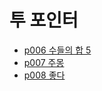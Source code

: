 # 투 포인터
- [p006 수들의 합 5](https://www.acmicpc.net/problem/2018)
- [p007 주몽](https://www.acmicpc.net/problem/1940)
- [p008 좋다](https://www.acmicpc.net/problem/1253)